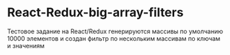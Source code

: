 # React-Redux-big-array-filters
Тестовое задание на React/Redux генерируются массивы по умолчанию 10000 элементов и создан фильтр по нескольким массивам по ключам и значениям

